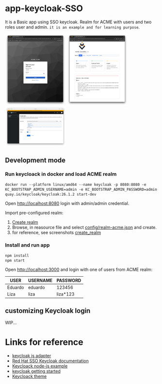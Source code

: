 # app-keycloak-SSO

It is a Basic app using SSO keycloak. Realm for ACME with users and two roles user and admin. `it is an example and for learning purpose`.

[<img src="./doc/img/acme_login.png" width="200">](acme_login_info.png)
[<img src="./doc/img/acme_login_info.png" width="200">](acme_login_info.png)
[<img src="./doc/img/keycloak_realm_loaded.png" width="200">](keycloak_realm.png)

## Development mode

### Run keycloack in docker and load ACME realm

```
docker run --platform linux/amd64 --name keycloak -p 8080:8080 -e KC_BOOTSTRAP_ADMIN_USERNAME=admin -e KC_BOOTSTRAP_ADMIN_PASSWORD=admin quay.io/keycloak/keycloak:26.1.2 start-dev
```

Open [http://localhost:8080](http://localhost:8080) login with admin/admin credential.

Import pre-configured realm: 
1. [Create realm](http://localhost:8080/admin/master/console/#/master/add-realm)
1. Browse, in reasource file and select [config/realm-acme.json](./config/realm-acme.json) and create.
1. for reference, see screenshots [create_realm](./doc/create_realm.md)

### Install and run app

```
npm install
npm start
```

Open [http://localhost:3000](http://localhost:3000) and login with one of users from ACME realm:

|    USER   | USERNAME  | PASSWORD |
| ----------|-----------|----------|
| Eduardo   | eduardo   | 123456   |
| Liza      | liza      | liza*123 | 


## customizing Keycloak login

WIP...



# Links for reference
* [keycloak js adapter](https://www.keycloak.org/securing-apps/javascript-adapter)
* [Red Hat SSO Keycloak documentation](https://docs.redhat.com/en/documentation/red_hat_build_of_keycloak/22.0/html-single/securing_applications_and_services_guide/index#protecting_resources)
* [Keycloack node-js example](https://github.com/keycloak/keycloak-nodejs-connect/tree/main/example)
* [keycloak getting started](https://www.keycloak.org/getting-started/getting-started-docker#_secure_the_first_application)
* [Keycloack theme](https://www.keycloak.org/docs/latest/server_development/index.html#creating-a-theme)
